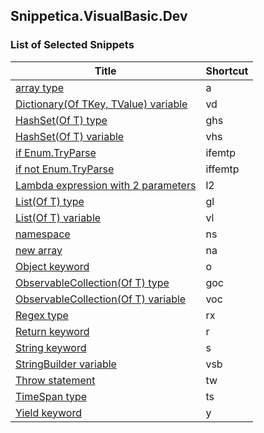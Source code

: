## Snippetica.VisualBasic.Dev

### List of Selected Snippets

Title | Shortcut
----- | --------
[array type](ArrayOfTType.snippet)|a
[Dictionary\(Of TKey, TValue\) variable](DictionaryOfTKeyTValueVariable.snippet)|vd
[HashSet\(Of T\) type](HashSetOfTType.snippet)|ghs
[HashSet\(Of T\) variable](HashSetOfTVariable.snippet)|vhs
[if Enum\.TryParse](IfEnumTryParse.snippet)|ifemtp
[if not Enum\.TryParse](IfNotEnumTryParse.snippet)|iffemtp
[Lambda expression with 2 parameters](LambdaExpressionWithTwoParameters.snippet)|l2
[List\(Of T\) type](ListOfTType.snippet)|gl
[List\(Of T\) variable](ListOfTVariable.snippet)|vl
[namespace](Namespace.snippet)|ns
[new array ](NewArrayOfT.snippet)|na
[Object keyword](ObjectKeyword.snippet)|o
[ObservableCollection\(Of T\) type](ObservableCollectionOfTType.snippet)|goc
[ObservableCollection\(Of T\) variable](ObservableCollectionOfTVariable.snippet)|voc
[Regex type](Regex.snippet)|rx
[Return keyword](ReturnKeyword.snippet)|r
[String keyword](StringKeyword.snippet)|s
[StringBuilder variable](StringBuilderVariable.snippet)|vsb
[Throw statement](ThrowStatement.snippet)|tw
[TimeSpan type](TimeSpanType.snippet)|ts
[Yield keyword](YieldKeyword.snippet)|y
